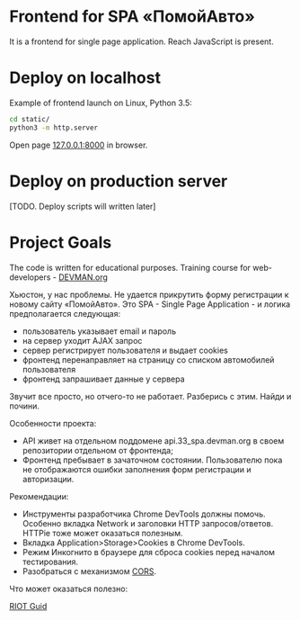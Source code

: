# Frontend for SPA «ПомойАвто»

It is a frontend for single page application. Reach JavaScript is present.

# Deploy on localhost

Example of frontend launch on Linux, Python 3.5:

```bash
cd static/
python3 -m http.server
```

Open page [127.0.0.1:8000](http://127.0.0.1:8000) in browser.

# Deploy on production server

[TODO. Deploy scripts will written later]

# Project Goals

The code is written for educational purposes. Training course for web-developers - [DEVMAN.org](https://devman.org)

Хьюстон, у нас проблемы. Не удается прикрутить форму регистрации к новому сайту «ПомойАвто». Это SPA - Single Page Application - и логика предполагается следующая:

   - пользователь указывает email и пароль
   - на сервер уходит AJAX запрос
   - сервер регистрирует пользователя и выдает cookies
   - фронтенд перенаправляет на страницу со списком автомобилей пользователя
   - фронтенд запрашивает данные у сервера

Звучит все просто, но отчего-то не работает. Разберись с этим. Найди и почини.

Особенности проекта:

- API живет на отдельном поддомене api.33_spa.devman.org в своем репозитории отдельном от фронтенда;
- Фронтенд пребывает в зачаточном состоянии. Пользователю пока не отображаются ошибки заполнения форм регистрации и авторизации.

Рекомендации:

- Инструменты разработчика Chrome DevTools должны помочь. Особенно вкладка Network и заголовки HTTP запросов/ответов. HTTPie тоже может оказаться полезным.
- Вкладка Application>Storage>Cookies в Chrome DevTools.
- Режим Инкогнито в браузере для сброса cookies перед началом тестирования.
- Разобраться с механизмом [CORS](https://developer.mozilla.org/en-US/docs/Web/HTTP/Access_control_CORS).

Что может оказаться полезно:

   [RIOT Guid](http://riotjs.com/guide/)

